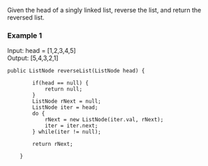 Given the head of a singly linked list, reverse the list, and return the reversed list.

### Example 1
Input: head = [1,2,3,4,5] <br>
Output: [5,4,3,2,1]

```
public ListNode reverseList(ListNode head) {
        
		if(head == null) {
			return null;
		}
		ListNode rNext = null;
		ListNode iter = head;
		do {
			rNext = new ListNode(iter.val, rNext);
			iter = iter.next;
		} while(iter != null);
		
		return rNext;
	
    }
```
